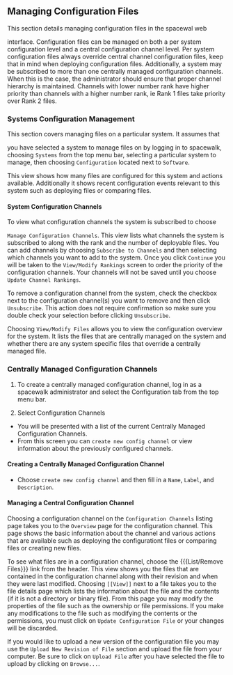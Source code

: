 ## Managing Configuration Files

This section details managing configuration files in the spacewal web

interface.  Configuration files can be managed on both a per system
configuration level and a central configuration channel level.  Per system
configuration files always override central channel configuration files, keep
that in mind when deploying configuration files.  Additionally, a system may
be subscribed to more than one centrally managed configuration channels.  When
this is the case, the administrator should ensure that proper channel
hierarchy is maintained.  Channels with lower number rank have higher priority
than channels with a higher number rank, ie Rank 1 files take priority over
Rank 2 files.
### Systems Configuration Management

This section covers managing files on a particular system.  It assumes that

you have selected a system to manage files on by logging in to spacewalk,
choosing `Systems` from the top menu bar, selecting a particular system to
manage, then choosing `Configuration` located next to `Software`.

This view shows how many files are configured for this system and actions
available.  Additionally it shows recent configuration events relevant to this
system such as deploying files or comparing files.
#### System Configuration Channels

To view what configuration channels the system is subscribed to choose

`Manage Configuration Channels`.  This view lists what channels the system
is subscribed to along with the rank and the number of deployable files.  You
can add channels by choosing `Subscribe to Channels` and then selecting
which channels you want to add to the system.  Once you click `Continue`
you will be taken to the `View/Modify Rankings` screen to order the
priority of the configuration channels.  Your channels will not be saved until
you choose `Update Channel Rankings`.

To remove a configuration channel from the system, check the checkbox next to
the configuration channel(s) you want to remove and then click
`Unsubscribe`.  This action does not require confirmation so make sure you
double check your selection before clicking `Unsubscribe`.

Choosing `View/Modify Files` allows you to view the configuration overview
for the system.  It lists the files that are centrally managed on the system
and whether there are any system specific files that override a centrally
managed file.
### Centrally Managed Configuration Channels

 1. To create a centrally managed configuration channel, log in as a spacewalk administrator and select the Configuration tab from the top menu bar.

 1. Select Configuration Channels
   * You will be presented with a list of the current Centrally Managed Configuration Channels.
   * From this screen you can `create new config channel` or view information about the previously configured channels.
#### Creating a Centrally Managed Configuration Channel

 * Choose `create new config channel` and then fill in a `Name`, `Label`, and `Description`.

#### Managing a Central Configuration Channel

Choosing a configuration channel on the `Configuration Channels` listing page takes you to the `Overview` page for the configuration channel.  This page shows the basic information about the channel and various actions that are available such as deploying the configurationt files or comparing files or creating new files.


To see what files are in a configuration channel, choose the {{{List/Remove
Files}}} link from the header.  This view shows you the files that are
contained in the configuration channel along with their revision and when they
were last modified.  Choosing `[[View]]` next to a file takes you to the
file details page which lists the information about the file and the contents
(if it is not a directory or binary file).  From this page you may modify the
properties of the file such as the ownership or file permissions.  If you make
any modifications to the file such as modifying the contents or the
permissions, you must click on `Update Configuration File` or your changes
will be discarded.

If you would like to upload a new version of the configuration file you may
use the `Upload New Revision of File` section and upload the file from
your computer.  Be sure to click on `Upload File` after you have selected
the file to upload by clicking on `Browse...`.
